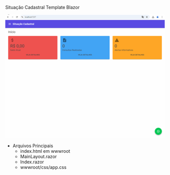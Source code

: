 Situação Cadastral Template Blazor


<img src="./Tela.gif"/>

 - Arquivos Principais 
    - index.html em wwwroot
    - MainLayout.razor
    - Index.razor
    - wwwroot/css/app.css